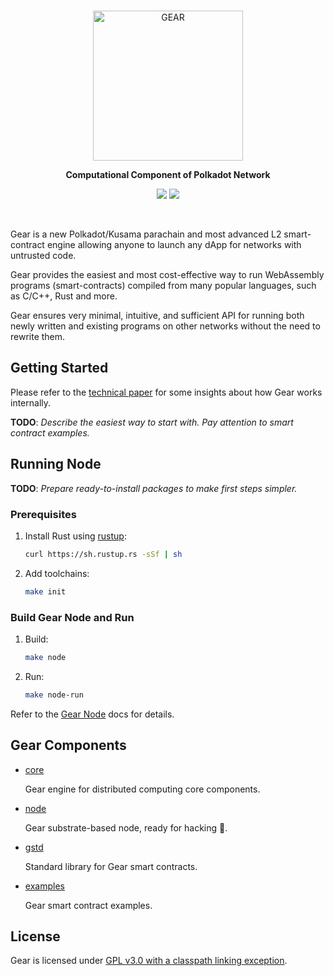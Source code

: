 <br/>

<p align="center">
  <a href="https://gear-tech.io">
    <img src="https://gear-tech.io/images/logo-black.svg" width="240" alt="GEAR">
  </a>
</p>

<p align="center">
  <b>Computational Component of Polkadot Network</b>
</p>

<p align=center>
    <a href="https://github.com/gear-tech/gear/actions/workflows/master.yml"><img src="https://github.com/gear-tech/gear/workflows/CI/badge.svg"></a>
    <a href="https://github.com/gear-tech/gear/blob/master/LICENSE"><img src="https://img.shields.io/badge/License-GPL%203.0-success"></a>
</p>

<br/>

Gear is a new Polkadot/Kusama parachain and most advanced L2 smart-contract engine allowing anyone to launch any dApp for networks with untrusted code.

Gear provides the easiest and most cost-effective way to run WebAssembly programs (smart-contracts) compiled from many popular languages, such as C/C++, Rust and more.

Gear ensures very minimal, intuitive, and sufficient API for running both newly written and existing programs on other networks without the need to rewrite them.

## Getting Started

Please refer to the [technical paper](https://github.com/gear-tech/gear-technical/blob/master/TECHNICAL.pdf) for some insights about how Gear works internally.

**TODO**: *Describe the easiest way to start with. Pay attention to smart contract examples.*

## Running Node

**TODO**: *Prepare ready-to-install packages to make first steps simpler.*

### Prerequisites

1. Install Rust using [rustup](https://rustup.rs/):

    ```bash
    curl https://sh.rustup.rs -sSf | sh
    ```

2. Add toolchains:

    ```bash
    make init
    ```

### Build Gear Node and Run

1. Build:

    ```bash
    make node
    ```

2. Run:

    ```bash
    make node-run
    ```

Refer to the [Gear Node](https://github.com/gear-tech/gear/tree/master/node) docs for details.

## Gear Components

* [core](https://github.com/gear-tech/gear/tree/master/core)

    Gear engine for distributed computing core components.

* [node](https://github.com/gear-tech/gear/tree/master/node)

    Gear substrate-based node, ready for hacking :rocket:.

* [gstd](https://github.com/gear-tech/gear/tree/master/gstd)

    Standard library for Gear smart contracts.

* [examples](https://github.com/gear-tech/gear/tree/master/examples)

    Gear smart contract examples.

## License

Gear is licensed under [GPL v3.0 with a classpath linking exception](LICENSE).
